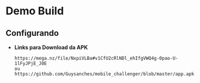 # Demo Build

## Configurando
  * **Links para Download da APK**
    ```
    https://mega.nz/file/NxpiVLBa#v1CfU2cRlNDl_ehIfgVWQ4g-0pao-U-1lFyJPjE_J0E
    ou
    https://github.com/Guysanches/mobile_challenger/blob/master/app.apk
    ```

    